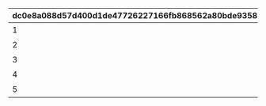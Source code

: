 |dc0e8a088d57d400d1de47726227166fb868562a80bde9358c05ecfa7409a0ca|cf6366b4aeeebf346de5d142303d0abda4fa9a0fbde5a583c30972a214cae07a|7673eef0dcd42a0b0165afeaefd8aef8d05513f323a8b2578da83c39ba47e58e|
| --- | --- | --- |
|1|火|#e65d49|
|2|水|#1a78a7|
|3|風|#628d2e|
|4|光|#c7a004|
|5|闇|#b86ada|